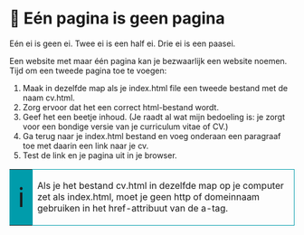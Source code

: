 # 🧪 Eén pagina is geen pagina

Eén ei is geen ei. Twee ei is een half ei. Drie ei is een paasei.

Een website met maar één pagina kan je bezwaarlijk een website noemen. Tijd om een tweede pagina toe te voegen:

 1. Maak in dezelfde map als je index.html file een tweede bestand met de naam cv.html.
 2. Zorg ervoor dat het een correct html-bestand wordt.
 3. Geef het een beetje inhoud. (Je raadt al wat mijn bedoeling is: je zorgt voor een bondige versie van je curriculum vitae of CV.)
 4. Ga terug naar je index.html bestand en voeg onderaan een paragraaf toe met daarin een link naar je cv.
 5. Test de link en je pagina uit in je browser.

 <table style="width: 100%; border-collapse: collapse; border-style: none;" border="1">
    <tbody>
        <tr>
            <td style="width: 8%; border-color: #009cab; background-color: #009cab; text-align: center; vertical-align: middle;"><span style="font-size: 36pt;">ℹ️</span></td>
            <td style="border-style: solid; border-color: #009cab; text-align: left; vertical-align: middle;">
                <p>Als je het bestand cv.html in dezelfde map op je computer zet als index.html, moet je geen http of domeinnaam gebruiken in het href-attribuut van de a-tag.</p>
            </td>
        </tr>
    </tbody>
</table>
